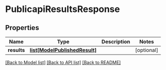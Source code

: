 # PublicapiResultsResponse

## Properties
Name | Type | Description | Notes
------------ | ------------- | ------------- | -------------
**results** | [**list[ModelPublishedResult]**](ModelPublishedResult.md) |  | [optional] 

[[Back to Model list]](../README.md#documentation-for-models) [[Back to API list]](../README.md#documentation-for-api-endpoints) [[Back to README]](../README.md)

